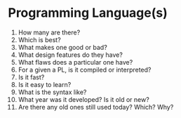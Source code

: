 # Programming Language(s)

1. How many are there?
2. Which is best?
3. What makes one good or bad?
4. What design features do they have?
5. What flaws does a particular one have?
6. For a given a PL, is it compiled or interpreted?
7. Is it fast?
8. Is it easy to learn?
9. What is the syntax like?
10. What year was it developed?  Is it old or new?
11. Are there any old ones still used today?  Which? Why?

